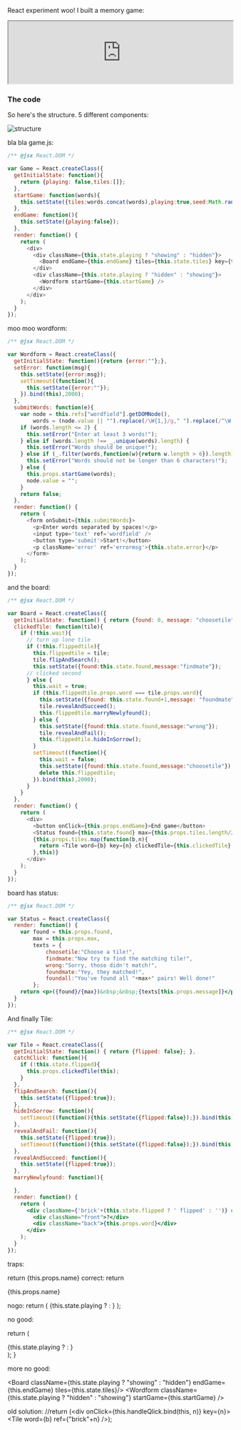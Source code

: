 React experiment woo! I built a memory game:

<iframe src='http://blog.krawaller.se/reactexperiment/' style="height:140px;width:100%"></iframe>


### The code

So here's the structure. 5 different components:

![structure](../../img/reactexperiment.png)

bla bla game.js:

```javascript
/** @jsx React.DOM */

var Game = React.createClass({
  getInitialState: function(){
    return {playing: false,tiles:[]};
  },
  startGame: function(words){
    this.setState({tiles:words.concat(words),playing:true,seed:Math.random()});
  },
  endGame: function(){
    this.setState({playing:false});
  },
  render: function() {
    return (
      <div>
        <div className={this.state.playing ? "showing" : "hidden"}>
          <Board endGame={this.endGame} tiles={this.state.tiles} key={this.state.seed}/>
        </div>
        <div className={this.state.playing ? "hidden" : "showing"}>
          <Wordform startGame={this.startGame} />
        </div>
      </div>
    );
  }
});
```

moo moo wordform:

```javascript
/** @jsx React.DOM */

var Wordform = React.createClass({
  getInitialState: function(){return {error:""};},
  setError: function(msg){
    this.setState({error:msg});
    setTimeout((function(){
      this.setState({error:""});
    }).bind(this),2000);
  },
  submitWords: function(e){
    var node = this.refs["wordfield"].getDOMNode(),
        words = (node.value || "").replace(/\W{1,}/g," ").replace(/^\W|\W$/g,"").split(" ");
    if (words.length <= 2) {
      this.setError("Enter at least 3 words!");
    } else if (words.length !== _.unique(words).length) {
      this.setError("Words should be unique!");
    } else if (_.filter(words,function(w){return w.length > 6}).length) {
      this.setError("Words should not be longer than 6 characters!");
    } else {
      this.props.startGame(words);
      node.value = "";    	
    }
    return false;
  },
  render: function() {
    return (
      <form onSubmit={this.submitWords}>
        <p>Enter words separated by spaces!</p>
        <input type='text' ref='wordfield' />
        <button type='submit'>Start!</button>
        <p className='error' ref='errormsg'>{this.state.error}</p>
      </form>
    );
  }
});
```

and the board:

```javascript
/** @jsx React.DOM */

var Board = React.createClass({
  getInitialState: function() { return {found: 0, message: "choosetile"}; },
  clickedTile: function(tile){
    if (!this.wait){
      // turn up lone tile 
      if (!this.flippedtile){
        this.flippedtile = tile;
        tile.flipAndSearch();
        this.setState({found:this.state.found,message:"findmate"});
      // clicked second
      } else {
        this.wait = true;
        if (this.flippedtile.props.word === tile.props.word){
          this.setState({found: this.state.found+1,message: "foundmate"});
          tile.revealAndSucceed();
          this.flippedtile.marryNewlyfound();
        } else {
          this.setState({found:this.state.found,message:"wrong"});
          tile.revealAndFail();
          this.flippedtile.hideInSorrow();
        }
        setTimeout((function(){
          this.wait = false;
          this.setState({found:this.state.found,message:"choosetile"});
          delete this.flippedtile;
        }).bind(this),2000);
      }
    }
  },
  render: function() {
    return (
      <div>
        <button onClick={this.props.endGame}>End game</button>
        <Status found={this.state.found} max={this.props.tiles.length/2} message={this.state.message} />
        {this.props.tiles.map(function(b,n){
          return <Tile word={b} key={n} clickedTile={this.clickedTile} />;
        },this)}
      </div>
    );
  }
});
```

board has status:

```jsx
/** @jsx React.DOM */

var Status = React.createClass({
  render: function() {
    var found = this.props.found,
        max = this.props.max,
        texts = {
        	choosetile:"Choose a tile!",
        	findmate:"Now try to find the matching tile!",
        	wrong:"Sorry, those didn't match!",
        	foundmate:"Yey, they matched!",
        	foundall:"You've found all "+max+" pairs! Well done!"
        };
    return <p>({found}/{max})&nbsp;&nbsp;{texts[this.props.message]}</p>;
  }
});
```

And finally Tile:

```jsx
/** @jsx React.DOM */

var Tile = React.createClass({
  getInitialState: function() { return {flipped: false}; },
  catchClick: function(){
    if (!this.state.flipped){
      this.props.clickedTile(this);
    }
  },
  flipAndSearch: function(){
    this.setState({flipped:true});
  },
  hideInSorrow: function(){
    setTimeout((function(){this.setState({flipped:false});}).bind(this),2000);
  },
  revealAndFail: function(){
    this.setState({flipped:true});
    setTimeout((function(){this.setState({flipped:false});}).bind(this),2000);
  },
  revealAndSucceed: function(){
    this.setState({flipped:true});
  },
  marryNewlyfound: function(){

  },
  render: function() {
    return (
      <div className={'brick'+(this.state.flipped ? ' flipped' : '')} onClick={this.catchClick}>
        <div className="front">?</div>
        <div className="back">{this.props.word}</div>
      </div>
    );
  }
});
```




traps:

return {this.props.name}  correct: return <div>{this.props.name}</div>


nogo:
return (
      {this.state.playing ? <Board tiles={this.state.tiles}/> : <Wordform />}
    );

no good: 

return (
      <div>{this.state.playing ? <Board endGame={this.endGame} tiles={this.state.tiles}/> : <Wordform startGame={this.startGame} />}</div>
    );
  }


more no good:

<Board className={this.state.playing ? "showing" : "hidden"} endGame={this.endGame} tiles={this.state.tiles}/>
        <Wordform className={this.state.playing ? "hidden" : "showing"} startGame={this.startGame} />


old solution:           //return (<div onClick={this.handleQlick.bind(this, n)} key={n}><Tile word={b} ref={"brick"+n} /></div>);